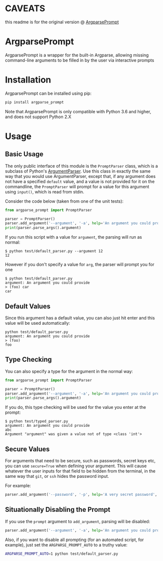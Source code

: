 # CAVEATS
this readme is for the original version @ [ArgparsePrompt](https://github.com/multimeric/ArgparsePrompt)

# ArgparsePrompt
ArgparsePrompt is a wrapper for the built-in Argparse, allowing missing command-line arguments to be filled in by the
user via interactive prompts

# Installation
ArgparsePrompt can be installed using pip:
```bash
pip install argparse_prompt
```

Note that ArgparsePrompt is only compatible with Python 3.6 and higher, and does not support Python 2.X

# Usage

## Basic Usage
The only public interface of this module is the `PromptParser` class, which is a subclass of Python's
[ArgumentParser](https://docs.python.org/3/library/argparse.html). Use this class in exactly the same way that you would
use ArgumentParser, except that, if any argument does not have a specified `default` value, and a value is not provided
for it on the commandline, the `PromptParser` will prompt for a value for this argument using `input()`, which is read
from stdin.

Consider the code below (taken from one of the unit tests):

```python
from argparse_prompt import PromptParser

parser = PromptParser()
parser.add_argument('--argument', '-a', help='An argument you could provide', default='foo')
print(parser.parse_args().argument)
```

If you run this script with a value for `argument`, the parsing will run as normal:
```
$ python test/default_parser.py --argument 12
12
```

However if you don't specify a value for `arg`, the parser will prompt you for one
```
$ python test/default_parser.py
argument: An argument you could provide
> (foo) car
car
```

## Default Values
Since this argument has a default value, you can also just hit enter and this value will be used automatically:
```
python test/default_parser.py
argument: An argument you could provide
> (foo)
foo
```

## Type Checking
You can also specify a type for the argument in the normal way:

```python
from argparse_prompt import PromptParser

parser = PromptParser()
parser.add_argument('--argument', '-a', help='An argument you could provide', type=int)
print(parser.parse_args().argument)
```

If you do, this type checking will be used for the value you enter at the prompt:
```
$ python test/typed_parser.py
argument: An argument you could provide
abc
Argument "argument" was given a value not of type <class 'int'>
```

## Secure Values
For arguments that need to be secure, such as passwords, secret keys etc, you can use `secure=True` when defining your
argument. This will cause whatever the user inputs for that field to be hidden from the terminal, in the same way that
`git`, or `ssh` hides the password input.

For example:
```python
parser.add_argument('--password', '-p', help='A very secret password', secure=True)
```


## Situationally Disabling the Prompt
If you use the `prompt` argument to `add_argument`, parsing will be disabled:

```python
parser.add_argument('--argument', '-a', help='An argument you could provide', default='foo', prompt=False)
```

Also, if you want to disable all prompting (for an automated script, for example), just set the `ARGPARSE_PROMPT_AUTO` to
a truthy value:
```bash
ARGPARSE_PROMPT_AUTO=1 python test/default_parser.py
```
